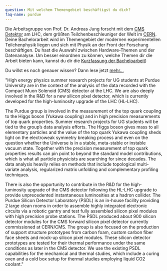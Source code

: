 ```yaml
---
question: Mit welchem Themengebiet beschäftigst du dich?
faq-name: purdue
---
```


Die Arbeitsgruppe von Prof. Dr. Andreas Jung forscht mit dem [CMS Detektor](https://de.wikipedia.org/wiki/Compact_Muon_Solenoid) am LHC, dem größten Teilchenbeschleuniger der Welt im [CERN](https://de.wikipedia.org/wiki/CERN).
Deine Bachelorarbeit wird im Themengebiet der modernen experimentellen Teilchenphysik liegen und sich mit Physik an der Front der Forschung beschäftigen. 
Du hast die Auswahl zwischen Hardware-Themen und der Datenanalyse. 
Um besser einordnen zu können, welche Themen dir die Arbeit bieten kann, kannst du dir die [Kurzfassung der Bacheloarbeit](https://pep-dortmund.org/stipendien/stipendien/purdue-themen.html))

Du willst es noch genauer wissen? Dann lese jetzt
<a class="" type="button" data-toggle="collapse" href="#purdue-thema-more" aria-expanded="false" aria-controls="purdue-thema-more">mehr...</a>

<div class="collapse" id="purdue-thema-more">
"High energy physics summer research projects for UG students at Purdue University are in the context
of the analysis of the data recorded with the Compact Muon Solenoid (CMS) detector at the LHC. We are
also deeply involved in the R&D for a new silicon pixel detector, which is currently developed for the
high-luminosity upgrade of the LHC (HL-LHC).

The Purdue group is involved in the measurement of the top quark coupling to the Higgs boson
(Yukawa coupling) and in high precision measurements of top quark properties. Summer research projects
for UG students will be tied to the group’s data analysis efforts. The Higgs boson gives mass to all
elementary particles and the value of the top quark Yukawa coupling sheds light on the electroweak
symmetry breaking process and even on the question whether the Universe is in a stable, meta-stable or
instable vacuum state. Together with the precision measurement of top quark properties results can pin
point to beyond the standard model contributions, which is what all particle physicists are searching
for since decades. The data analysis heavily relies on methods that include topological multi-variate
analysis, regularized matrix unfolding and complementary profiling techniques.

There is also the opportunity to contribute in the R&D for the high-luminosity upgrade of the CMS
detector following the HL-LHC upgrade to provide unprecedented instantaneous luminosities at a hadron
collider. The Purdue Silicon Detector Laboratory (PSDL) is an in-house facility providing 2 large clean
rooms in order to assemble highly integrated electronic circuits via a robotic gantry and test fully
assembled silicon pixel modules with high precision probe stations. The PSDL produced about 900 silicon
detector modules for the CMS forward silicon pixel detector currently commissioned at CERN/CMS. The group
is also focused on the production of support structure prototypes from carbon foam, custom carbon fiber
face sheets and mock-up silicon pixel modules. These silicon detector prototypes are tested for their
thermal performance under the same conditions as later in the CMS detector. We use the existing PSDL
capabilities for the mechanical and thermal studies, which include a curing oven and a cold box setup
for thermal studies employing liquid CO2 coolant."
</div>